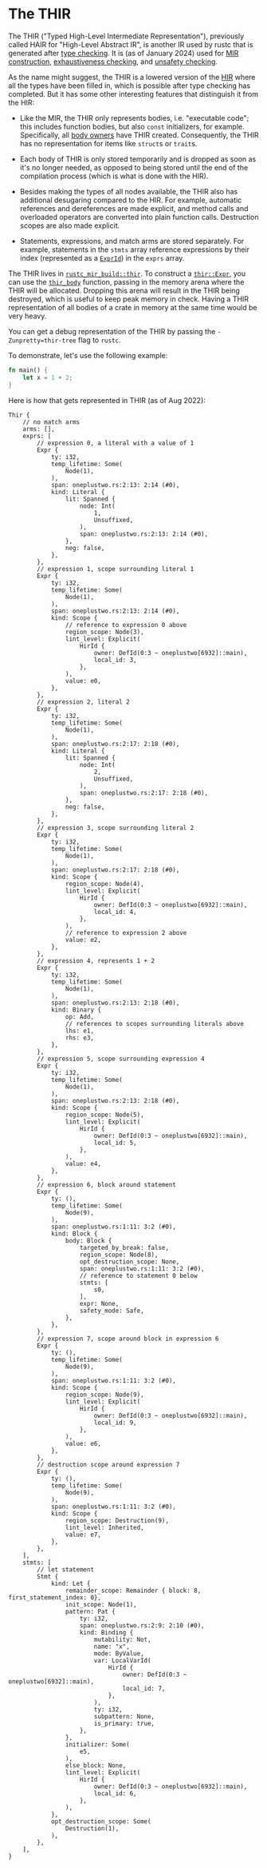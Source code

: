 # The THIR

<!-- toc -->

The THIR ("Typed High-Level Intermediate Representation"), previously called HAIR for
"High-Level Abstract IR", is another IR used by rustc that is generated after
[type checking]. It is (as of <!-- date-check --> January 2024) used for
[MIR construction], [exhaustiveness checking], and [unsafety checking].

[type checking]: ./type-checking.md
[MIR construction]: ./mir/construction.md
[exhaustiveness checking]: ./pat-exhaustive-checking.md
[unsafety checking]: ./unsafety-checking.md

As the name might suggest, the THIR is a lowered version of the [HIR] where all
the types have been filled in, which is possible after type checking has completed.
But it has some other interesting features that distinguish it from the HIR:

- Like the MIR, the THIR only represents bodies, i.e. "executable code"; this includes
  function bodies, but also `const` initializers, for example. Specifically, all [body owners] have
  THIR created. Consequently, the THIR has no representation for items like `struct`s or `trait`s.

- Each body of THIR is only stored temporarily and is dropped as soon as it's no longer
  needed, as opposed to being stored until the end of the compilation process (which
  is what is done with the HIR).

- Besides making the types of all nodes available, the THIR also has additional
  desugaring compared to the HIR. For example, automatic references and dereferences
  are made explicit, and method calls and overloaded operators are converted into
  plain function calls. Destruction scopes are also made explicit.

- Statements, expressions, and match arms are stored separately. For example, statements in the
  `stmts` array reference expressions by their index (represented as a [`ExprId`]) in the `exprs`
  array.

[HIR]: ./hir.md
[`ExprId`]: https://doc.rust-lang.org/nightly/nightly-rustc/rustc_middle/thir/struct.ExprId.html
[body owners]: https://doc.rust-lang.org/nightly/nightly-rustc/rustc_hir/hir/enum.BodyOwnerKind.html

The THIR lives in [`rustc_mir_build::thir`][thir-docs]. To construct a [`thir::Expr`],
you can use the [`thir_body`] function, passing in the memory arena where the THIR
will be allocated. Dropping this arena will result in the THIR being destroyed,
which is useful to keep peak memory in check. Having a THIR representation of
all bodies of a crate in memory at the same time would be very heavy.

You can get a debug representation of the THIR by passing the `-Zunpretty=thir-tree` flag
to `rustc`.

To demonstrate, let's use the following example:

```rust
fn main() {
    let x = 1 + 2;
}
```

Here is how that gets represented in THIR (as of <!-- date-check --> Aug 2022):

```rust,no_run
Thir {
    // no match arms
    arms: [],
    exprs: [
        // expression 0, a literal with a value of 1
        Expr {
            ty: i32,
            temp_lifetime: Some(
                Node(1),
            ),
            span: oneplustwo.rs:2:13: 2:14 (#0),
            kind: Literal {
                lit: Spanned {
                    node: Int(
                        1,
                        Unsuffixed,
                    ),
                    span: oneplustwo.rs:2:13: 2:14 (#0),
                },
                neg: false,
            },
        },
        // expression 1, scope surrounding literal 1
        Expr {
            ty: i32,
            temp_lifetime: Some(
                Node(1),
            ),
            span: oneplustwo.rs:2:13: 2:14 (#0),
            kind: Scope {
                // reference to expression 0 above
                region_scope: Node(3),
                lint_level: Explicit(
                    HirId {
                        owner: DefId(0:3 ~ oneplustwo[6932]::main),
                        local_id: 3,
                    },
                ),
                value: e0,
            },
        },
        // expression 2, literal 2
        Expr {
            ty: i32,
            temp_lifetime: Some(
                Node(1),
            ),
            span: oneplustwo.rs:2:17: 2:18 (#0),
            kind: Literal {
                lit: Spanned {
                    node: Int(
                        2,
                        Unsuffixed,
                    ),
                    span: oneplustwo.rs:2:17: 2:18 (#0),
                },
                neg: false,
            },
        },
        // expression 3, scope surrounding literal 2
        Expr {
            ty: i32,
            temp_lifetime: Some(
                Node(1),
            ),
            span: oneplustwo.rs:2:17: 2:18 (#0),
            kind: Scope {
                region_scope: Node(4),
                lint_level: Explicit(
                    HirId {
                        owner: DefId(0:3 ~ oneplustwo[6932]::main),
                        local_id: 4,
                    },
                ),
                // reference to expression 2 above
                value: e2,
            },
        },
        // expression 4, represents 1 + 2
        Expr {
            ty: i32,
            temp_lifetime: Some(
                Node(1),
            ),
            span: oneplustwo.rs:2:13: 2:18 (#0),
            kind: Binary {
                op: Add,
                // references to scopes surrounding literals above
                lhs: e1,
                rhs: e3,
            },
        },
        // expression 5, scope surrounding expression 4
        Expr {
            ty: i32,
            temp_lifetime: Some(
                Node(1),
            ),
            span: oneplustwo.rs:2:13: 2:18 (#0),
            kind: Scope {
                region_scope: Node(5),
                lint_level: Explicit(
                    HirId {
                        owner: DefId(0:3 ~ oneplustwo[6932]::main),
                        local_id: 5,
                    },
                ),
                value: e4,
            },
        },
        // expression 6, block around statement
        Expr {
            ty: (),
            temp_lifetime: Some(
                Node(9),
            ),
            span: oneplustwo.rs:1:11: 3:2 (#0),
            kind: Block {
                body: Block {
                    targeted_by_break: false,
                    region_scope: Node(8),
                    opt_destruction_scope: None,
                    span: oneplustwo.rs:1:11: 3:2 (#0),
                    // reference to statement 0 below
                    stmts: [
                        s0,
                    ],
                    expr: None,
                    safety_mode: Safe,
                },
            },
        },
        // expression 7, scope around block in expression 6
        Expr {
            ty: (),
            temp_lifetime: Some(
                Node(9),
            ),
            span: oneplustwo.rs:1:11: 3:2 (#0),
            kind: Scope {
                region_scope: Node(9),
                lint_level: Explicit(
                    HirId {
                        owner: DefId(0:3 ~ oneplustwo[6932]::main),
                        local_id: 9,
                    },
                ),
                value: e6,
            },
        },
        // destruction scope around expression 7
        Expr {
            ty: (),
            temp_lifetime: Some(
                Node(9),
            ),
            span: oneplustwo.rs:1:11: 3:2 (#0),
            kind: Scope {
                region_scope: Destruction(9),
                lint_level: Inherited,
                value: e7,
            },
        },
    ],
    stmts: [
        // let statement
        Stmt {
            kind: Let {
                remainder_scope: Remainder { block: 8, first_statement_index: 0},
                init_scope: Node(1),
                pattern: Pat {
                    ty: i32,
                    span: oneplustwo.rs:2:9: 2:10 (#0),
                    kind: Binding {
                        mutability: Not,
                        name: "x",
                        mode: ByValue,
                        var: LocalVarId(
                            HirId {
                                owner: DefId(0:3 ~ oneplustwo[6932]::main),
                                local_id: 7,
                            },
                        ),
                        ty: i32,
                        subpattern: None,
                        is_primary: true,
                    },
                },
                initializer: Some(
                    e5,
                ),
                else_block: None,
                lint_level: Explicit(
                    HirId {
                        owner: DefId(0:3 ~ oneplustwo[6932]::main),
                        local_id: 6,
                    },
                ),
            },
            opt_destruction_scope: Some(
                Destruction(1),
            ),
        },
    ],
}
```

[thir-docs]: https://doc.rust-lang.org/nightly/nightly-rustc/rustc_mir_build/thir/index.html
[`thir::Expr`]: https://doc.rust-lang.org/nightly/nightly-rustc/rustc_middle/thir/struct.Expr.html
[`thir_body`]: https://doc.rust-lang.org/nightly/nightly-rustc/rustc_middle/ty/context/struct.TyCtxt.html#method.thir_body
